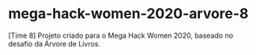 # mega-hack-women-2020-arvore-8

[Time 8] Projeto criado para o Mega Hack Women 2020, baseado no desafio da Árvore de Livros.

